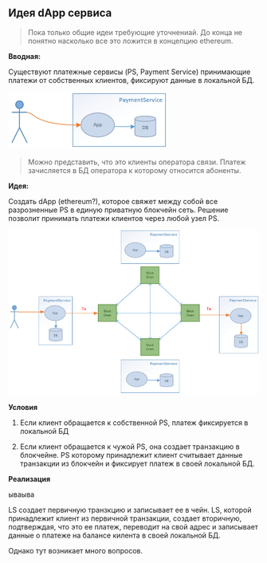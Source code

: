 ## Идея dApp сервиса

> Пока только общие идеи требующие уточнениай. До конца не понятно насколько все это ложится в концепцию ethereum.

**Вводная:**

Существуют платежные сервисы (PS, Payment Service) принимающие платежи от собственных клиентов, фиксируют данные в локальной БД.

![local](img/local2.png)

> Можно представить, что это клиенты оператора связи. Платеж зачисляется в БД оператора к которому относится абоненты.

**Идея:**

Создать dApp (ethereum?), которое свяжет между собой все разрозненные PS в единую приватную блокчейн сеть. Решение позволит принимать платежи клиентов через любой узел PS.

![global](img/global2.png)

**Условия**

1. Если клиент обращается к собственной PS, платеж фиксируется в локальной БД

2. Если клиент обращается к чужой PS, она создает транзакцию в блокчейне. PS которому принадлежит клиент считывает данные транзакции из блокчейн и фиксирует платеж в своей локальной БД.

**Реализация**

ываыва



LS создает
первичную транзкцию и записывает ее в чейн.
LS, которой принадлежит клиент из первичной транзакции, создает вторичную, подтверждая,
что это ее платеж, переводит на свой адрес и записывает данные о платеже на балансе килента в своей локальной БД.




Однако тут возникает много вопросов.
